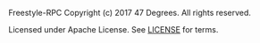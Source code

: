 Freestyle-RPC
Copyright (c) 2017 47 Degrees.  All rights reserved.

Licensed under Apache License. See [LICENSE](LICENSE) for terms.